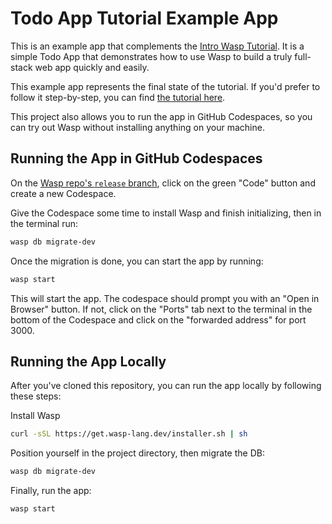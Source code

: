 # Todo App Tutorial Example App
This is an example app that complements the [Intro Wasp Tutorial](https://wasp-lang.dev/docs/tutorial/create). It is a simple Todo App that demonstrates how to use Wasp to build a truly full-stack web app quickly and easily. 

This example app represents the final state of the tutorial. If you'd prefer to follow it step-by-step, you can find [the tutorial here](https://wasp-lang.dev/docs/tutorial/create).

This project also allows you to run the app in GitHub Codespaces, so you can try out Wasp without installing anything on your machine.

## Running the App in GitHub Codespaces

On the [Wasp repo's `release` branch](https://github.com/wasp-lang/wasp/tree/release), click on the green "Code" button and create a new Codespace.

Give the Codespace some time to install Wasp and finish initializing, then in the terminal run:

```bash
wasp db migrate-dev
```

Once the migration is done, you can start the app by running:

```bash
wasp start
```

This will start the app. The codespace should prompt you with an "Open in Browser" button. If not, click on the "Ports" tab next to the terminal in the bottom of the Codespace and click on the "forwarded address" for port 3000.

## Running the App Locally
After you've cloned this repository, you can run the app locally by following these steps:

Install Wasp

```bash
curl -sSL https://get.wasp-lang.dev/installer.sh | sh
```

Position yourself in the project directory, then migrate the DB:

```bash
wasp db migrate-dev
```

Finally, run the app:

```bash
wasp start
```